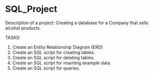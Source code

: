 # SQL_Project

Description of a project: Creating a database for a Company that sells alcohol products.

TASKS:
1. Create an Entity Relationship Diagram (ERD)
2. Create an SQL script for creating tables.
3. Create an SQL script for deleting tables.
4. Create an SQL script for inserting example data.
5. Create an SQL script for queries.

